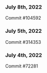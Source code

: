 ### July 8th, 2022

Commit #104592

### July 5th, 2022

Commit #314353


### July 4th, 2022

Commit #72281
